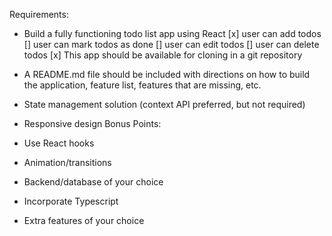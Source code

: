 Requirements:

- Build a fully functioning todo list app using React
  [x] user can add todos
  [] user can mark todos as done
  [] user can edit todos
  [] user can delete todos
  [x] This app should be available for cloning in a git repository

- A README.md file should be included with directions on how to build the application,
  feature list, features that are missing, etc.
- State management solution (context API preferred, but not required)
- Responsive design
  Bonus Points:
- Use React hooks
- Animation/transitions
- Backend/database of your choice
- Incorporate Typescript
- Extra features of your choice
